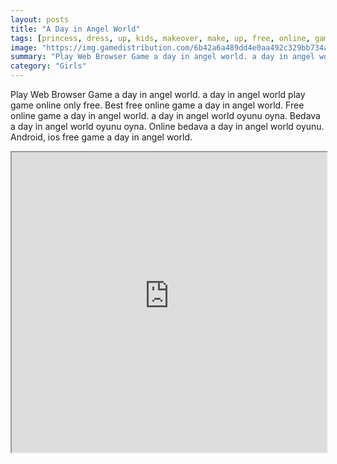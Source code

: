 ```yaml
---
layout: posts
title: "A Day in Angel World"
tags: [princess, dress, up, kids, makeover, make, up, free, online, games, oyna, game, free, games, play, play, games]
image: "https://img.gamedistribution.com/6b42a6a489dd4e0aa492c329bb734a60-512x384.jpeg"
summary: "Play Web Browser Game a day in angel world. a day in angel world play game online only free. Best free online game a day in angel world. Free online game a day in angel world. a day in angel world oyunu oyna. Bedava a day in angel world oyunu oyna. Online bedava a day in angel world oyunu. Android, ios free game a day in angel world."
category: "Girls"
---
```


Play Web Browser Game a day in angel world. a day in angel world play game online only free. Best free online game a day in angel world. Free online game a day in angel world. a day in angel world oyunu oyna. Bedava a day in angel world oyunu oyna. Online bedava a day in angel world oyunu. Android, ios free game a day in angel world.

<iframe width="100%" height="480px;" src="https://html5.gamedistribution.com/6b42a6a489dd4e0aa492c329bb734a60/"></iframe>